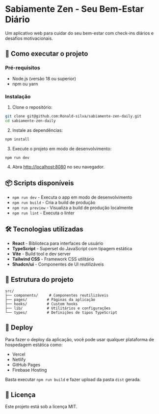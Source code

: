 # Sabiamente Zen - Seu Bem-Estar Diário

Um aplicativo web para cuidar do seu bem-estar com check-ins diários e desafios motivacionais.

## 🚀 Como executar o projeto

### Pré-requisitos

- Node.js (versão 18 ou superior)
- npm ou yarn

### Instalação

1. Clone o repositório:
```bash
git clone git@github.com:Ronald-silva/sabiamente-zen-daily.git
cd sabiamente-zen-daily
```

2. Instale as dependências:
```bash
npm install
```

3. Execute o projeto em modo de desenvolvimento:
```bash
npm run dev
```

4. Abra [http://localhost:8080](http://localhost:8080) no seu navegador.

## 📦 Scripts disponíveis

- `npm run dev` - Executa o app em modo de desenvolvimento
- `npm run build` - Cria a build de produção
- `npm run preview` - Visualiza a build de produção localmente
- `npm run lint` - Executa o linter

## 🛠️ Tecnologias utilizadas

- **React** - Biblioteca para interfaces de usuário
- **TypeScript** - Superset do JavaScript com tipagem estática
- **Vite** - Build tool e dev server
- **Tailwind CSS** - Framework CSS utilitário
- **Shadcn/ui** - Componentes de UI reutilizáveis

## 📁 Estrutura do projeto

```
src/
├── components/     # Componentes reutilizáveis
├── pages/         # Páginas da aplicação
├── hooks/         # Custom hooks
├── lib/           # Utilitários e configurações
└── types/         # Definições de tipos TypeScript
```

## 🚀 Deploy

Para fazer o deploy da aplicação, você pode usar qualquer plataforma de hospedagem estática como:

- Vercel
- Netlify
- GitHub Pages
- Firebase Hosting

Basta executar `npm run build` e fazer upload da pasta `dist` gerada.

## 📄 Licença

Este projeto está sob a licença MIT.